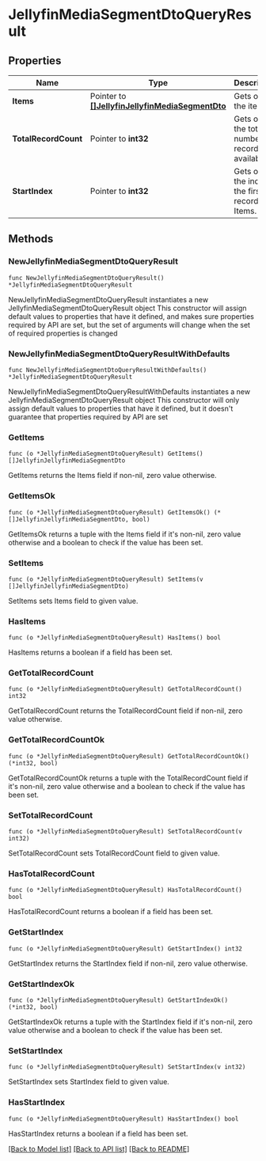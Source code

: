 # JellyfinMediaSegmentDtoQueryResult

## Properties

Name | Type | Description | Notes
------------ | ------------- | ------------- | -------------
**Items** | Pointer to [**[]JellyfinJellyfinMediaSegmentDto**](JellyfinJellyfinMediaSegmentDto.md) | Gets or sets the items. | [optional] 
**TotalRecordCount** | Pointer to **int32** | Gets or sets the total number of records available. | [optional] 
**StartIndex** | Pointer to **int32** | Gets or sets the index of the first record in Items. | [optional] 

## Methods

### NewJellyfinMediaSegmentDtoQueryResult

`func NewJellyfinMediaSegmentDtoQueryResult() *JellyfinMediaSegmentDtoQueryResult`

NewJellyfinMediaSegmentDtoQueryResult instantiates a new JellyfinMediaSegmentDtoQueryResult object
This constructor will assign default values to properties that have it defined,
and makes sure properties required by API are set, but the set of arguments
will change when the set of required properties is changed

### NewJellyfinMediaSegmentDtoQueryResultWithDefaults

`func NewJellyfinMediaSegmentDtoQueryResultWithDefaults() *JellyfinMediaSegmentDtoQueryResult`

NewJellyfinMediaSegmentDtoQueryResultWithDefaults instantiates a new JellyfinMediaSegmentDtoQueryResult object
This constructor will only assign default values to properties that have it defined,
but it doesn't guarantee that properties required by API are set

### GetItems

`func (o *JellyfinMediaSegmentDtoQueryResult) GetItems() []JellyfinJellyfinMediaSegmentDto`

GetItems returns the Items field if non-nil, zero value otherwise.

### GetItemsOk

`func (o *JellyfinMediaSegmentDtoQueryResult) GetItemsOk() (*[]JellyfinJellyfinMediaSegmentDto, bool)`

GetItemsOk returns a tuple with the Items field if it's non-nil, zero value otherwise
and a boolean to check if the value has been set.

### SetItems

`func (o *JellyfinMediaSegmentDtoQueryResult) SetItems(v []JellyfinJellyfinMediaSegmentDto)`

SetItems sets Items field to given value.

### HasItems

`func (o *JellyfinMediaSegmentDtoQueryResult) HasItems() bool`

HasItems returns a boolean if a field has been set.

### GetTotalRecordCount

`func (o *JellyfinMediaSegmentDtoQueryResult) GetTotalRecordCount() int32`

GetTotalRecordCount returns the TotalRecordCount field if non-nil, zero value otherwise.

### GetTotalRecordCountOk

`func (o *JellyfinMediaSegmentDtoQueryResult) GetTotalRecordCountOk() (*int32, bool)`

GetTotalRecordCountOk returns a tuple with the TotalRecordCount field if it's non-nil, zero value otherwise
and a boolean to check if the value has been set.

### SetTotalRecordCount

`func (o *JellyfinMediaSegmentDtoQueryResult) SetTotalRecordCount(v int32)`

SetTotalRecordCount sets TotalRecordCount field to given value.

### HasTotalRecordCount

`func (o *JellyfinMediaSegmentDtoQueryResult) HasTotalRecordCount() bool`

HasTotalRecordCount returns a boolean if a field has been set.

### GetStartIndex

`func (o *JellyfinMediaSegmentDtoQueryResult) GetStartIndex() int32`

GetStartIndex returns the StartIndex field if non-nil, zero value otherwise.

### GetStartIndexOk

`func (o *JellyfinMediaSegmentDtoQueryResult) GetStartIndexOk() (*int32, bool)`

GetStartIndexOk returns a tuple with the StartIndex field if it's non-nil, zero value otherwise
and a boolean to check if the value has been set.

### SetStartIndex

`func (o *JellyfinMediaSegmentDtoQueryResult) SetStartIndex(v int32)`

SetStartIndex sets StartIndex field to given value.

### HasStartIndex

`func (o *JellyfinMediaSegmentDtoQueryResult) HasStartIndex() bool`

HasStartIndex returns a boolean if a field has been set.


[[Back to Model list]](../README.md#documentation-for-models) [[Back to API list]](../README.md#documentation-for-api-endpoints) [[Back to README]](../README.md)


